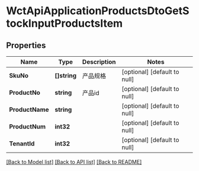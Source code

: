 # WctApiApplicationProductsDtoGetStockInputProductsItem

## Properties
Name | Type | Description | Notes
------------ | ------------- | ------------- | -------------
**SkuNo** | **[]string** | 产品规格 | [optional] [default to null]
**ProductNo** | **string** | 产品id | [optional] [default to null]
**ProductName** | **string** |  | [optional] [default to null]
**ProductNum** | **int32** |  | [optional] [default to null]
**TenantId** | **int32** |  | [optional] [default to null]

[[Back to Model list]](../README.md#documentation-for-models) [[Back to API list]](../README.md#documentation-for-api-endpoints) [[Back to README]](../README.md)

